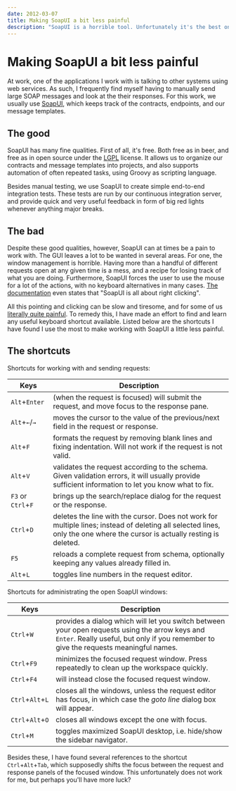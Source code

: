 ```yaml
---
date: 2012-03-07
title: Making SoapUI a bit less painful
description: "SoapUI is a horrible tool. Unfortunately it's the best one we have. Learn a few useful shortcuts which will make your life a bit less painful while working with it."
---
```


# Making SoapUI a bit less painful

At work, one of the applications I work with is talking to other systems using web services.
As such, I frequently find myself having to manually send large SOAP messages and look at the their responses.
For this work, we usually use [SoapUI](http://www.soapui.org), which keeps track of the contracts, endpoints, and our message templates.

## The good

SoapUI has many fine qualities. First of all, it's free. Both free as in beer, and free as in open source under the [LGPL](http://www.gnu.org/copyleft/lesser.html) license. It allows us to organize our contracts and message templates into projects, and also supports automation of often repeated tasks, using Groovy as scripting language.

Besides manual testing, we use SoapUI to create simple end-to-end integration tests.
These tests are run by our continuous integration server, and provide quick and very useful feedback in form of big red lights whenever anything major breaks.

## The bad

Despite these good qualities, however, SoapUI can at times be a pain to work with.
The GUI leaves a lot to be wanted in several areas.
For one, the window management is horrible.
Having more than a handful of different requests open at any given time is a mess, and a recipe for losing track of what you are doing.
Furthermore, SoapUI forces the user to use the mouse for a lot of the actions, with no keyboard alternatives in many cases.
[The documentation](http://www.soapui.org/Getting-Started/10-tips-for-the-soapui-beginner/Tip-1-Right-Click-your-way-around.html) even states that "SoapUI is all about right clicking".

All this pointing and clicking can be slow and tiresome, and for some of us [literally quite painful](http://en.wikipedia.org/wiki/Repetitive_strain_injury).
To remedy this, I have made an effort to find and learn any useful keyboard shortcut available.
Listed below are the shortcuts I have found I use the most to make working with SoapUI a little less painful.

## The shortcuts

Shortcuts for working with and sending requests:


 Keys               | Description
 -------------------|--------------
 `Alt`+`Enter`      | (when the request is focused) will submit the request, and move focus to the response pane.
 `Alt`+`←`/`→`      | moves the cursor to the value of the previous/next field in the request or response.
 `Alt`+`F`          | formats the request by removing blank lines and fixing indentation. Will not work if the request is not valid.
 `Alt`+`V`          | validates the request according to the schema. Given validation errors, it will usually provide sufficient information to let you know what to fix.
 `F3` or `Ctrl`+`F` | brings up the search/replace dialog for the request or the response.
 `Ctrl`+`D`         | deletes the line with the cursor. Does not work for multiple lines; instead of deleting all selected lines, only the one where the cursor is actually resting is deleted.
 `F5`               | reloads a complete request from schema, optionally keeping any values already filled in.
 `Alt`+`L`          | toggles line numbers in the request editor.

Shortcuts for administrating the open SoapUI windows:

 Keys               | Description
 ------------------ | -------------
 `Ctrl`+`W`         | provides a dialog which will let you switch between your open requests using the arrow keys and `Enter`. Really useful, but only if you remember to give the requests meaningful names.
 `Ctrl`+`F9`        | minimizes the focused request window. Press repeatedly to clean up the workspace quickly.
 `Ctrl`+`F4`        | will instead close the focused request window.
 `Ctrl`+`Alt`+`L`   | closes all the windows, unless the request editor has focus, in which case the _goto line_ dialog box will appear.
 `Ctrl`+`Alt`+`O`   | closes all windows except the one with focus.
 `Ctrl`+`M`         | toggles maximized SoapUI desktop, i.e. hide/show the sidebar navigator.

Besides these, I have found several references to the shortcut `Ctrl`+`Alt`+`Tab`, which supposedly shifts the focus between the request and response panels of the focused window.
This unfortunately does not work for me, but perhaps you'll have more luck?

